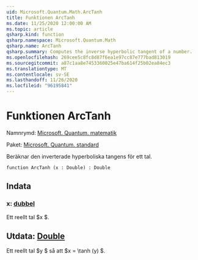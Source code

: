 ```yaml
---
uid: Microsoft.Quantum.Math.ArcTanh
title: Funktionen ArcTanh
ms.date: 11/25/2020 12:00:00 AM
ms.topic: article
qsharp.kind: function
qsharp.namespace: Microsoft.Quantum.Math
qsharp.name: ArcTanh
qsharp.summary: Computes the inverse hyperbolic tangent of a number.
ms.openlocfilehash: 269cee5c8fc8d87f6ea1e97cc87e777bad813019
ms.sourcegitcommit: a87c1aa8e7453360025e47ba614f25b02ea84ec3
ms.translationtype: MT
ms.contentlocale: sv-SE
ms.lasthandoff: 11/26/2020
ms.locfileid: "96195841"
---
```

# <a name="arctanh-function"></a>Funktionen ArcTanh

Namnrymd: [Microsoft. Quantum. matematik](xref:Microsoft.Quantum.Math)

Paket: [Microsoft. Quantum. standard](https://nuget.org/packages/Microsoft.Quantum.Standard)


Beräknar den inverterade hyperboliska tangens för ett tal.

```qsharp
function ArcTanh (x : Double) : Double
```


## <a name="input"></a>Indata

### <a name="x--double"></a>x: [dubbel](xref:microsoft.quantum.lang-ref.double)

Ett reellt tal $x $.



## <a name="output--double"></a>Utdata: [Double](xref:microsoft.quantum.lang-ref.double)

Ett reellt tal $y $ så att $x = \tanh (y) $.